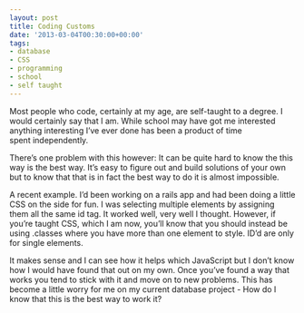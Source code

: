 ```yaml
---
layout: post
title: Coding Customs
date: '2013-03-04T00:30:00+00:00'
tags:
- database
- CSS
- programming
- school
- self taught
---
```

Most people who code, certainly at my age, are self-taught to a degree. I would certainly say that I am. While school may have got me interested anything interesting I’ve ever done has been a product of time spent independently.

There’s one problem with this however: It can be quite hard to know the this way is the best way. It’s easy to figure out and build solutions of your own but to know that that is in fact the best way to do it is almost impossible.

A recent example. I’d been working on a rails app and had been doing a little CSS on the side for fun. I was selecting multiple elements by assigning them all the same id tag. It worked well, very well I thought. However, if you’re taught CSS, which I am now, you’ll know that you should instead be using .classes where you have more than one element to style. ID’d are only for single elements.

It makes sense and I can see how it helps which JavaScript but I don’t know how I would have found that out on my own. Once you’ve found a way that works you tend to stick with it and move on to new problems. This has become a little worry for me on my current database project - How do I know that this is the best way to work it?
